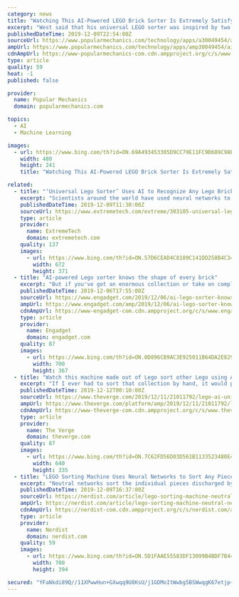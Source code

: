 ```yaml
---
category: news
title: "Watching This AI-Powered LEGO Brick Sorter Is Extremely Satisfying"
excerpt: "West said that his universal LEGO sorter was inspired by two of these previous creations, including a 2011 model built by YouTuber Akiyuki Brick Channel, which was the first of these LEGO machines to sort a large number of pieces, and a 2017 machine that was the first to use AI to sort LEGO. For over two years, West has worked on his LEGO ..."
publishedDateTime: 2019-12-09T22:54:00Z
sourceUrl: https://www.popularmechanics.com/technology/apps/a30049454/ai-universal-lego-sorter/
ampUrl: https://www.popularmechanics.com/technology/apps/amp30049454/ai-universal-lego-sorter/
cdnAmpUrl: https://www-popularmechanics-com.cdn.ampproject.org/c/s/www.popularmechanics.com/technology/apps/amp30049454/ai-universal-lego-sorter/
type: article
quality: 59
heat: -1
published: false

provider:
  name: Popular Mechanics
  domain: popularmechanics.com

topics:
  - AI
  - Machine Learning

images:
  - url: https://www.bing.com/th?id=ON.69A493453305D9CC79E11FC9D689C98E
    width: 480
    height: 241
    title: "Watching This AI-Powered LEGO Brick Sorter Is Extremely Satisfying"

related:
  - title: "‘Universal Lego Sorter’ Uses AI to Recognize Any Lego Brick"
    excerpt: "Scientists around the world have used neural networks to train self-driving cars, diagnose disease, and search for exoplanets. Now, someone is finally leveraging this technology to do something useful: sorting Lego bricks. On YouTube, you can learn how one man created a Lego sorting machine using AI ... the Universal Lego Sorter can recognize ..."
    publishedDateTime: 2019-12-09T11:30:00Z
    sourceUrl: https://www.extremetech.com/extreme/303105-universal-lego-sorter-uses-ai-to-recognize-any-lego-brick
    type: article
    provider:
      name: ExtremeTech
      domain: extremetech.com
    quality: 137
    images:
      - url: https://www.bing.com/th?id=ON.57D6CEAD4C8189C141DD258B4C34B2FC
        width: 672
        height: 371
  - title: "AI-powered Lego sorter knows the shape of every brick"
    excerpt: "But if you've got an enormous collection or take on complicated builds, you probably have a system for sorting your pieces. Your solution probably doesn't involve AI, though. YouTube user Daniel West combined his love for Lego with his engineering skills to build a universal Lego sorter that uses a neural network to identify, classify and ..."
    publishedDateTime: 2019-12-06T17:55:00Z
    sourceUrl: https://www.engadget.com/2019/12/06/ai-lego-sorter-knows-every-brick/
    ampUrl: https://www.engadget.com/amp/2019/12/06/ai-lego-sorter-knows-every-brick/
    cdnAmpUrl: https://www-engadget-com.cdn.ampproject.org/c/s/www.engadget.com/amp/2019/12/06/ai-lego-sorter-knows-every-brick/
    type: article
    provider:
      name: Engadget
      domain: engadget.com
    quality: 87
    images:
      - url: https://www.bing.com/th?id=ON.0D896CB9AC3E925011B64DA2E829D72B
        width: 700
        height: 367
  - title: "Watch this machine made out of Lego sort other Lego using AI"
    excerpt: "If I ever had to sort that collection by hand, it would probably take me the better part of the next 20 years — but perhaps I could use this AI-powered Lego sorting machine that’s made in large part out of more than 10,000 Lego bricks (via ExtremeTech). Dubbed the “Universal Lego Sorting Machine” by its creator, Daniel West, it’s a ..."
    publishedDateTime: 2019-12-12T00:10:00Z
    sourceUrl: https://www.theverge.com/2019/12/11/21011792/lego-ai-universal-sorting-machine
    ampUrl: https://www.theverge.com/platform/amp/2019/12/11/21011792/lego-ai-universal-sorting-machine
    cdnAmpUrl: https://www-theverge-com.cdn.ampproject.org/c/s/www.theverge.com/platform/amp/2019/12/11/21011792/lego-ai-universal-sorting-machine
    type: article
    provider:
      name: The Verge
      domain: theverge.com
    quality: 87
    images:
      - url: https://www.bing.com/th?id=ON.7C62FD56D03D561B1133523480E48A1F
        width: 640
        height: 335
  - title: "LEGO Sorting Machine Uses Neural Networks to Sort Any Piece"
    excerpt: "Neutral networks sort the individual pieces discharged by the “vibration feeder.” The most astounding part of the universal LEGO sorter is its use of artificial intelligence, specifically machine learning, and even more specifically, convolutional neural networks. West describes in more detail how the neural networks work in the video below ..."
    publishedDateTime: 2019-12-09T16:37:00Z
    sourceUrl: https://nerdist.com/article/lego-sorting-machine-neutral-networks/
    ampUrl: https://nerdist.com/article/lego-sorting-machine-neutral-networks/?amp
    cdnAmpUrl: https://nerdist-com.cdn.ampproject.org/c/s/nerdist.com/article/lego-sorting-machine-neutral-networks/?amp
    type: article
    provider:
      name: Nerdist
      domain: nerdist.com
    quality: 59
    images:
      - url: https://www.bing.com/th?id=ON.5D1FAAE55583DF13099B4BDF7B446C02
        width: 700
        height: 394

secured: "YFaNkdi89Q//11XPwwHun+GXwqq9U8KsU/j1GDMoItWwbg5BSWwqgK67etjp+aBWA/G8M2ixw2VycIhFAKCHvxBTh+Jv1A7YY+HLlA6oDxW+AJ2ceXDiuxlwNt3ZFneHBi+IeplEUcnBCsH8KOo+V5sChZDC//LJaszqpvyBuS5HmvKFS7iBTsVJzUS/FVVq9ahLYPMIzrffxzQxe1ntPR6m+0Y+h/XCVFSIz5ibfXBvkpqS1bDdt4oasashcNddIPFwdLUeDJCyM5qWwJx/FQ==;R/vkphivTnghSqGJGtZVdQ=="
---
```


